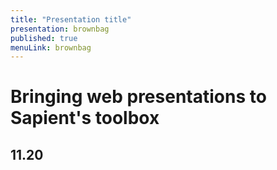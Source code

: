```yaml
---
title: "Presentation title"
presentation: brownbag
published: true
menuLink: brownbag
---
```



<div class="TitleAligner TitleAligner-CenterCenter">
    <div>
        <h1 class="SlideMainTitle u-blue u-serif">Bringing web presentations to Sapient's toolbox</h1>
        <h2 class="SlideSubtitle">11.20</h2>
        <div class="SlideTitleUnderline"></div>
    </div>
</div>
